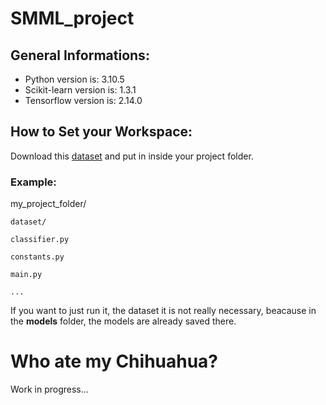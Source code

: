 # SMML_project

## General Informations:
- Python version is: 3.10.5
- Scikit-learn version is: 1.3.1
- Tensorflow version is: 2.14.0

## How to Set your Workspace:
Download this [dataset](https://www.kaggle.com/datasets/samuelcortinhas/muffin-vs-chihuahua-image-classification) and put in inside your project folder.

### Example:
  my_project_folder/
  
    dataset/
    
    classifier.py
    
    constants.py
    
    main.py
    
    ...

If you want to just run it, the dataset it is not really necessary, beacause in the **models** folder, the models are already saved there.

# Who ate my Chihuahua?
Work in progress...
